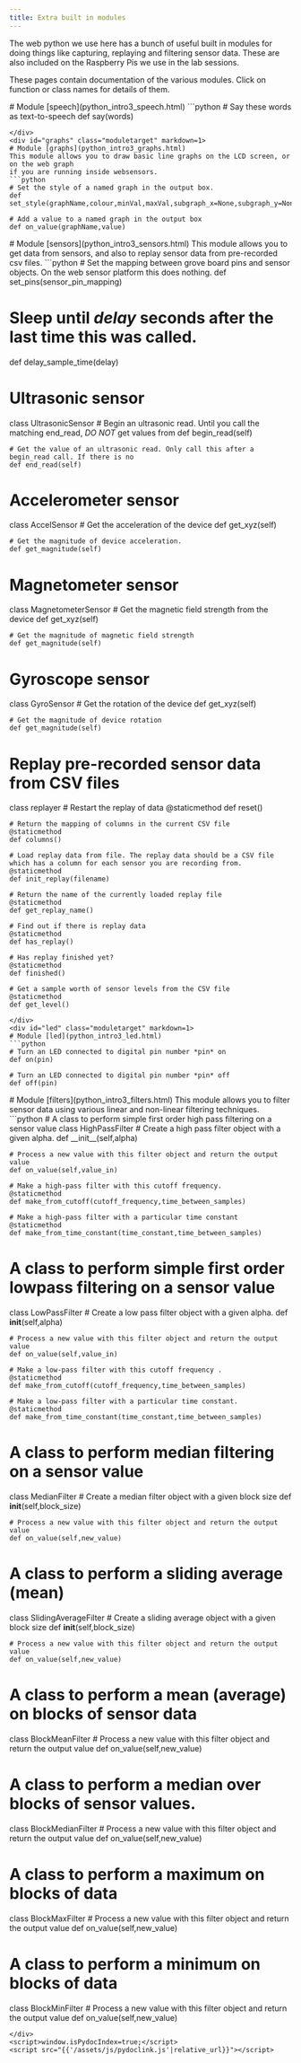 ```yaml
---
title: Extra built in modules
---
```

The web python we use here has a bunch of useful built in modules for doing things like capturing, replaying and filtering sensor data.
These are also included on the Raspberry Pis we use in the lab sessions.

These pages contain documentation of the various modules. Click on function or class names for details of them.


<div id="speech" class="moduletarget" markdown=1>
# Module [speech](python_intro3_speech.html)
```python
# Say these words as text-to-speech
def say(words)

```
</div>
<div id="graphs" class="moduletarget" markdown=1>
# Module [graphs](python_intro3_graphs.html)
This module allows you to draw basic line graphs on the LCD screen, or on the web graph
if you are running inside websensors.
```python
# Set the style of a named graph in the output box.
def set_style(graphName,colour,minVal,maxVal,subgraph_x=None,subgraph_y=None)

# Add a value to a named graph in the output box
def on_value(graphName,value)

```
</div>
<div id="sensors" class="moduletarget" markdown=1>
# Module [sensors](python_intro3_sensors.html)
This module allows you to get data from sensors, and also to replay sensor data from pre-recorded csv files.
```python
# Set the mapping between grove board pins and sensor objects. On the web sensor platform this does nothing.
def set_pins(sensor_pin_mapping)

# Sleep until *delay* seconds after the last time this was called. 
def delay_sample_time(delay)

# Ultrasonic sensor
class UltrasonicSensor
    # Begin an ultrasonic read. Until you call the matching end_read, *DO NOT* get values from
    def begin_read(self)

    # Get the value of an ultrasonic read. Only call this after a begin_read call. If there is no
    def end_read(self)


# Accelerometer sensor
class AccelSensor
    # Get the acceleration of the device
    def get_xyz(self)

    # Get the magnitude of device acceleration.
    def get_magnitude(self)


# Magnetometer sensor
class MagnetometerSensor
    # Get the magnetic field strength from the device
    def get_xyz(self)

    # Get the magnitude of magnetic field strength
    def get_magnitude(self)


# Gyroscope sensor
class GyroSensor
    # Get the rotation of the device
    def get_xyz(self)

    # Get the magnitude of device rotation
    def get_magnitude(self)


# Replay pre-recorded sensor data from CSV files
class replayer
    # Restart the replay of data
    @staticmethod
    def reset()

    # Return the mapping of columns in the current CSV file
    @staticmethod
    def columns()

    # Load replay data from file. The replay data should be a CSV file which has a column for each sensor you are recording from.
    @staticmethod
    def init_replay(filename)

    # Return the name of the currently loaded replay file
    @staticmethod
    def get_replay_name()

    # Find out if there is replay data
    @staticmethod
    def has_replay()

    # Has replay finished yet?
    @staticmethod
    def finished()

    # Get a sample worth of sensor levels from the CSV file
    @staticmethod
    def get_level()


```
</div>
<div id="led" class="moduletarget" markdown=1>
# Module [led](python_intro3_led.html)
```python
# Turn an LED connected to digital pin number *pin* on
def on(pin)

# Turn an LED connected to digital pin number *pin* off
def off(pin)

```
</div>
<div id="filters" class="moduletarget" markdown=1>
# Module [filters](python_intro3_filters.html)
This module allows you to filter sensor data using various linear and non-linear filtering techniques.
```python
# A class to perform simple first order high pass filtering on a sensor value
class HighPassFilter
    # Create a high pass filter object with a given alpha. 
    def __init__(self,alpha)

    # Process a new value with this filter object and return the output value
    def on_value(self,value_in)

    # Make a high-pass filter with this cutoff frequency.
    @staticmethod
    def make_from_cutoff(cutoff_frequency,time_between_samples)

    # Make a high-pass filter with a particular time constant
    @staticmethod
    def make_from_time_constant(time_constant,time_between_samples)


# A class to perform simple first order lowpass filtering on a sensor value
class LowPassFilter
    # Create a low pass filter object with a given alpha. 
    def __init__(self,alpha)

    # Process a new value with this filter object and return the output value
    def on_value(self,value_in)

    # Make a low-pass filter with this cutoff frequency .
    @staticmethod
    def make_from_cutoff(cutoff_frequency,time_between_samples)

    # Make a low-pass filter with a particular time constant.
    @staticmethod
    def make_from_time_constant(time_constant,time_between_samples)


# A class to perform median filtering on a sensor value
class MedianFilter
    # Create a median filter object with a given block size
    def __init__(self,block_size)

    # Process a new value with this filter object and return the output value
    def on_value(self,new_value)


# A class to perform a sliding average (mean)
class SlidingAverageFilter
    # Create a sliding average object with a given block size
    def __init__(self,block_size)

    # Process a new value with this filter object and return the output value
    def on_value(self,new_value)


# A class to perform a mean (average) on blocks of sensor data
class BlockMeanFilter
    # Process a new value with this filter object and return the output value
    def on_value(self,new_value)


# A class to perform a median over blocks of sensor values.
class BlockMedianFilter
    # Process a new value with this filter object and return the output value
    def on_value(self,new_value)


# A class to perform a maximum on blocks of data
class BlockMaxFilter
    # Process a new value with this filter object and return the output value
    def on_value(self,new_value)


# A class to perform a minimum on blocks of data
class BlockMinFilter
    # Process a new value with this filter object and return the output value
    def on_value(self,new_value)


```
</div>
<script>window.isPydocIndex=true;</script>
<script src="{{'/assets/js/pydoclink.js'|relative_url}}"></script>
